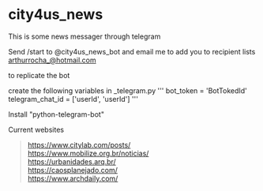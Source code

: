# city4us_news

This is some news messager through telegram

Send /start to @city4us_news_bot
and email me to add you to recipient lists arthurrocha_@hotmail.com

to replicate the bot

create the following variables in _telegram.py
'''
bot_token = 'BotTokedId'
telegram_chat_id = ['userId', 'userId']
'''

Install "python-telegram-bot"

Current websites
> https://www.citylab.com/posts/  
> https://www.mobilize.org.br/noticias/  
> https://urbanidades.arq.br/  
> https://caosplanejado.com/  
> https://www.archdaily.com/  

